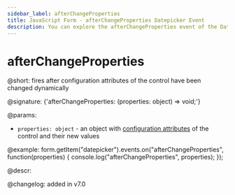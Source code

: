 ```yaml
---
sidebar_label: afterChangeProperties
title: JavaScript Form - afterChangeProperties Datepicker Event 
description: You can explore the afterChangeProperties event of the Datepicker control of Form in the documentation of the DHTMLX JavaScript UI library. Browse developer guides and API reference, try out code examples and live demos, and download a free 30-day evaluation version of DHTMLX Suite.
---
```


# afterChangeProperties

@short: fires after configuration attributes of the control have been changed dynamically

@signature: {'afterChangeProperties: (properties: object) => void;'}

@params:
- `properties: object` - an object with [configuration attributes](form/api/calendar/calendar_setproperties_method.md) of the control and their new values

@example:
form.getItem("datepicker").events.on("afterChangeProperties", function(properties) {
    console.log("afterChangeProperties", properties);
});

@descr:

@changelog: added in v7.0

[comment]: # (@relatedapi: form/api/calendar/calendar_setproperties_method.md)
